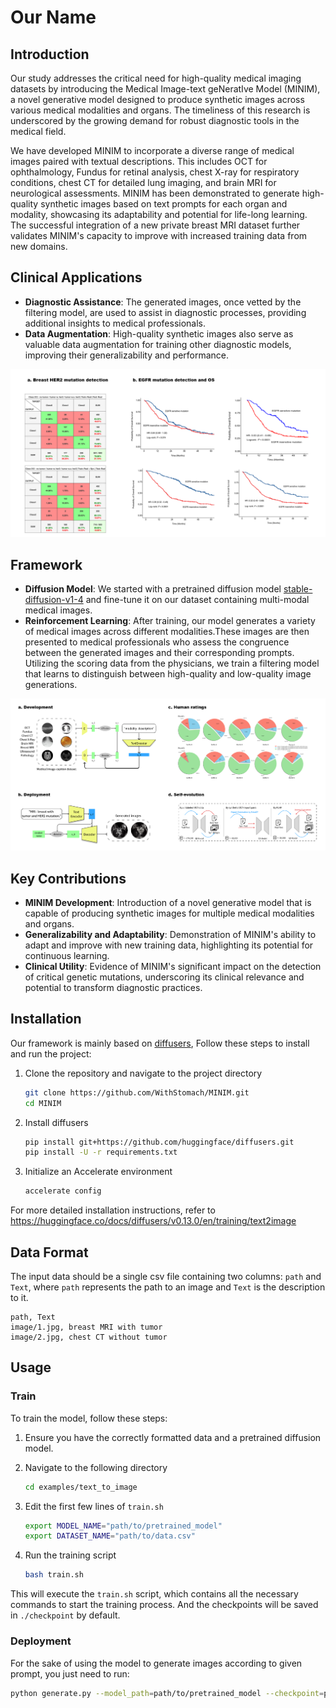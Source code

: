 # Our Name

## Introduction

Our study addresses the critical need for high-quality medical imaging datasets by introducing the Medical Image-text geNeratIve Model (MINIM), a novel generative model designed to produce synthetic images across various medical modalities and organs. The timeliness of this research is underscored by the growing demand for robust diagnostic tools in the medical field.

We have developed MINIM to incorporate a diverse range of medical images paired with textual descriptions. This includes OCT for ophthalmology, Fundus for retinal analysis, chest X-ray for respiratory conditions, chest CT for detailed lung imaging, and brain MRI for neurological assessments. MINIM has been demonstrated to generate high-quality synthetic images based on text prompts for each organ and modality, showcasing its adaptability and potential for life-long learning. The successful integration of a new private breast MRI dataset further validates MINIM's capacity to improve with increased training data from new domains.

## Clinical Applications

- **Diagnostic Assistance**: The generated images, once vetted by the filtering model, are used to assist in diagnostic processes, providing additional insights to medical professionals.
- **Data Augmentation**: High-quality synthetic images also serve as valuable data augmentation for training other diagnostic models, improving their generalizability and performance.

![clinical](./pic/clinical.png)

## Framework

- **Diffusion Model**: We started with a pretrained diffusion model [stable-diffusion-v1-4](https://github.com/CompVis/stable-diffusion/blob/main/Stable_Diffusion_v1_Model_Card.md) and fine-tune it on our dataset containing multi-modal medical images.
- **Reinforcement Learning**: After training, our model generates a variety of medical images across different modalities.These images are then presented to medical professionals who assess the congruence between the generated images and their corresponding prompts. Utilizing the scoring data from the physicians, we train a filtering model that learns to distinguish between high-quality and low-quality image generations.

![framework](./pic/framework.png)

## Key Contributions
- **MINIM Development**: Introduction of a novel generative model that is capable of producing synthetic images for multiple medical modalities and organs.
- **Generalizability and Adaptability**: Demonstration of MINIM's ability to adapt and improve with new training data, highlighting its potential for continuous learning.
- **Clinical Utility**: Evidence of MINIM's significant impact on the detection of critical genetic mutations, underscoring its clinical relevance and potential to transform diagnostic practices.

## Installation

Our framework is mainly based on [diffusers](https://github.com/huggingface/diffusers.git),
Follow these steps to install and run the project:

1. Clone the repository and navigate to the project directory

    ```bash
    git clone https://github.com/WithStomach/MINIM.git
    cd MINIM
    ```

2. Install diffusers

    ```bash
    pip install git+https://github.com/huggingface/diffusers.git
    pip install -U -r requirements.txt
    ```

3. Initialize an Accelerate environment

    ```bash
    accelerate config
    ```

For more detailed installation instructions, refer to <https://huggingface.co/docs/diffusers/v0.13.0/en/training/text2image>

## Data Format

The input data should be a single csv file containing two columns: `path` and `Text`, where `path` represents the path to an image and `Text` is the description to it.

```csv
path, Text
image/1.jpg, breast MRI with tumor
image/2.jpg, chest CT without tumor
```

## Usage

### Train

To train the model, follow these steps:

1. Ensure you have the correctly formatted data and a pretrained diffusion model.

2. Navigate to the following directory

    ```bash
    cd examples/text_to_image
    ```

3. Edit the first few lines of `train.sh`

    ```bash
    export MODEL_NAME="path/to/pretrained_model"
    export DATASET_NAME="path/to/data.csv"
    ```

4. Run the training script

    ```bash
    bash train.sh
    ```

This will execute the `train.sh` script, which contains all the necessary commands to start the training process. And the checkpoints will be saved in `./checkpoint` by default.

### Deployment

For the sake of using the model to generate images according to given prompt, you just need to run:

```bash
python generate.py --model_path=path/to/pretrained_model --checkpoint=path/to/checkpoint/unet --prompt=prompt --output_dir=output/
```
